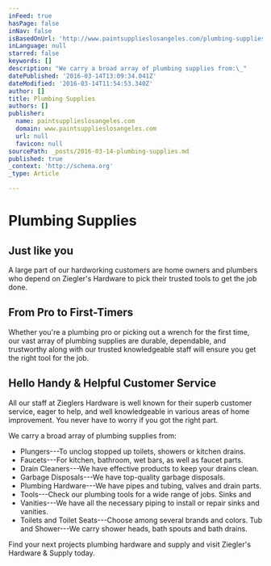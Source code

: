 ```yaml
---
inFeed: true
hasPage: false
inNav: false
isBasedOnUrl: 'http://www.paintsupplieslosangeles.com/plumbing-supplies/'
inLanguage: null
starred: false
keywords: []
description: "We carry a broad array of plumbing supplies from:\_"
datePublished: '2016-03-14T13:09:34.041Z'
dateModified: '2016-03-14T11:54:53.340Z'
author: []
title: Plumbing Supplies
authors: []
publisher:
  name: paintsupplieslosangeles.com
  domain: www.paintsupplieslosangeles.com
  url: null
  favicon: null
sourcePath: _posts/2016-03-14-plumbing-supplies.md
published: true
_context: 'http://schema.org'
_type: Article

---
```

# Plumbing Supplies

## Just like you

A large part of our hardworking customers are home owners and plumbers who depend on Ziegler's Hardware to pick their trusted tools to get the job done. 

## From Pro to First-Timers

Whether you're a plumbing pro or picking out a wrench for the first time, our vast array of plumbing supplies are durable, dependable, and trustworthy along with our trusted knowledgeable staff will ensure you get the right tool for the job.

## Hello Handy & Helpful Customer Service

All our staff at Zieglers Hardware is well known for their superb customer service, eager to help, and well knowledgeable in various areas of home improvement. You never have to worry if you got the right part. 

We carry a broad array of plumbing supplies from: 

* Plungers---To unclog stopped up toilets, showers or kitchen drains. 
* Faucets---For kitchen, bathroom, wet bars, as well as faucet parts. 
* Drain Cleaners---We have effective products to keep your drains clean. 
* Garbage Disposals---We have top-quality garbage disposals. 
* Plumbing Hardware---We have pipes and tubing, valves and drain parts.
* Tools---Check our plumbing tools for a wide range of jobs. Sinks and 
* Vanities---We have all the necessary piping to install or repair sinks and vanities. 
* Toilets and Toilet Seats---Choose among several brands and colors. Tub and Shower---We carry shower heads, bath spouts and bath drains. 

Find your next projects plumbing hardware and supply and visit Ziegler's Hardware & Supply today.